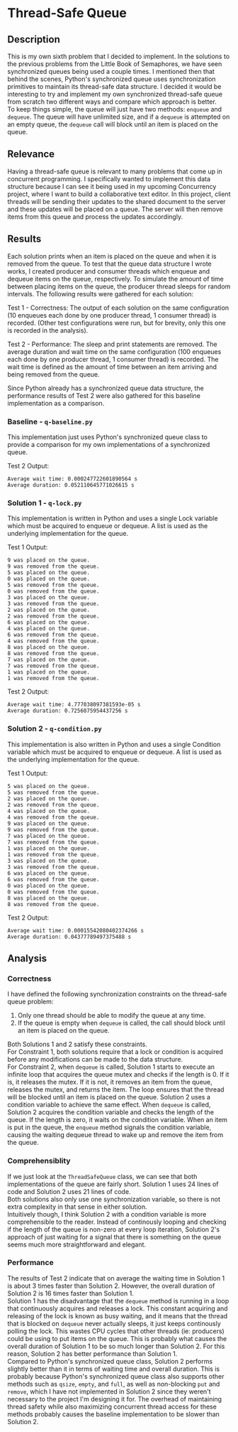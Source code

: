 # Thread-Safe Queue

## Description
This is my own sixth problem that I decided to implement. In the solutions to the previous problems from the Little Book of Semaphores, we have seen synchronized queues being used a couple times. I mentioned then that behind the scenes, Python's synchronized queue uses synchronization primitives to maintain its thread-safe data structure. I decided it would be interesting to try and implement my own synchronized thread-safe queue from scratch two different ways and compare which approach is better.   
To keep things simple, the queue will just have two methods: `enqueue` and `dequeue`. The queue will have unlimited size, and if a `dequeue` is attempted on an empty queue, the `dequeue` call will block until an item is placed on the queue.

## Relevance
Having a thread-safe queue is relevant to many problems that come up in concurrent programming. I specifically wanted to implement this data structure because I can see it being used in my upcoming Concurrency project, where I want to build a collaborative text editor. In this project, client threads will be sending their updates to the shared document to the server and these updates will be placed on a queue. The server will then remove items from this queue and process the updates accordingly. 

## Results
Each solution prints when an item is placed on the queue and when it is removed from the queue. To test that the queue data structure I wrote works, I created producer and consumer threads which enqueue and dequeue items on the queue, respectively. To simulate the amount of time between placing items on the queue, the producer thread sleeps for random intervals. The following results were gathered for each solution:

Test 1 - Correctness: The output of each solution on the same configuration (10 enqueues each done by one producer thread, 1 consumer thread) is recorded. (Other test configurations were run, but for brevity, only this one is recorded in the analysis).

Test 2 - Performance: The sleep and print statements are removed. The average duration and wait time on the same configuration (100 enqueues each done by one producer thread, 1 consumer thread) is recorded. The wait time is defined as the amount of time between an item arriving and being removed from the queue.

Since Python already has a synchronized queue data structure, the performance results of Test 2 were also gathered for this baseline implementation as a comparison.

### Baseline - `q-baseline.py`
This implementation just uses Python's synchronized queue class to provide a comparison for my own implementations of a synchronized queue.

Test 2 Output:
```
Average wait time: 0.000247722601890564 s
Average duration: 0.052110645771026615 s
```

### Solution 1 - `q-lock.py `
This implementation is written in Python and uses a single Lock variable which must be acquired to enqueue or dequeue. A list is used as the underlying implementation for the queue.

Test 1 Output:
```
9 was placed on the queue.
9 was removed from the queue.
5 was placed on the queue.
0 was placed on the queue.
5 was removed from the queue.
0 was removed from the queue.
3 was placed on the queue.
3 was removed from the queue.
2 was placed on the queue.
2 was removed from the queue.
6 was placed on the queue.
4 was placed on the queue.
6 was removed from the queue.
4 was removed from the queue.
8 was placed on the queue.
8 was removed from the queue.
7 was placed on the queue.
7 was removed from the queue.
1 was placed on the queue.
1 was removed from the queue.
```

Test 2 Output:
```
Average wait time: 4.777038097381593e-05 s
Average duration: 0.7256075954437256 s
```

### Solution 2 - `q-condition.py`
This implementation is also written in Python and uses a single Condition variable which must be acquired to enqueue or dequeue. A list is used as the underlying implementation for the queue.

Test 1 Output:
```
5 was placed on the queue.
5 was removed from the queue.
2 was placed on the queue.
2 was removed from the queue.
4 was placed on the queue.
4 was removed from the queue.
9 was placed on the queue.
9 was removed from the queue.
7 was placed on the queue.
7 was removed from the queue.
1 was placed on the queue.
1 was removed from the queue.
3 was placed on the queue.
3 was removed from the queue.
6 was placed on the queue.
6 was removed from the queue.
0 was placed on the queue.
0 was removed from the queue.
8 was placed on the queue.
8 was removed from the queue.
```

Test 2 Output:
```
Average wait time: 0.00015542080402374266 s
Average duration: 0.04377789497375488 s
```

## Analysis
### Correctness
I have defined the following synchronization constraints on the thread-safe queue problem:  
1. Only one thread should be able to modify the queue at any time.
2. If the queue is empty when `dequeue` is called, the call should block until an item is placed on the queue.

Both Solutions 1 and 2 satisfy these constraints.  
For Constraint 1,  both solutions require that a lock or condition is acquired before any modifications can be made to the data structure.  
For Constraint 2, when `dequeue` is called, Solution 1 starts to execute an infinite loop that acquires the queue mutex and checks if the length is 0. If it is, it releases the mutex. If it is not, it removes an item from the queue, releases the mutex, and returns the item. The loop ensures that the thread will be blocked until an item is placed on the queue. Solution 2 uses a condition variable to achieve the same effect. When `dequeue` is called, Solution 2 acquires the condition variable and checks the length of the queue. If the length is zero, it waits on the condition variable. When an item is put in the queue, the `enqueue` method signals the condition variable, causing the waiting dequeue thread to wake up and remove the item from the queue. 

### Comprehensiblity
If we just look at the `ThreadSafeQueue` class, we can see that both implementations of the queue are fairly short. Solution 1 uses 24 lines of code and Solution 2 uses 21 lines of code.  
Both solutions also only use one synchronization variable, so there is not extra complexity in that sense in either solution.   
Intuitively though, I think Solution 2 with a condition variable is more comprehensible to the reader. Instead of continously looping and checking if the length of the queue is non-zero at every loop iteration, Solution 2's approach of just waiting for a signal that there is something on the queue seems much more straightforward and elegant.

### Performance
The results of Test 2 indicate that on average the waiting time in Solution 1 is about 3 times faster than Solution 2. However, the overall duration of Solution 2 is 16 times faster than Solution 1.   
Solution 1 has the disadvantage that the `dequeue` method is running in a loop that continuously acquires and releases a lock. This constant acquiring and releasing of the lock is known as busy waiting, and it means that the thread that is blocked on `dequeue` never actually sleeps, it just keeps continously polling the lock. This wastes CPU cycles that other threads (ie: producers) could be using to put items on the queue. This is probably what causes the overall duration of Solution 1 to be so much longer than Solution 2. For this reason, Solution 2 has better performance than Solution 1.  
Compared to Python's synchronized queue class, Solution 2 performs slightly better than it in terms of waiting time and overall duration. This is probably because Python's synchronized queue class also supports other methods such as `qsize`, `empty`, and `full`, as well as non-blocking `put` and `remove`, which I have not implemented in Solution 2 since they weren't necessary to the project I'm designing it for. The overhead of maintaining thread safety while also maximizing concurrent thread access for these methods probably causes the baseline implementation to be slower than Solution 2.